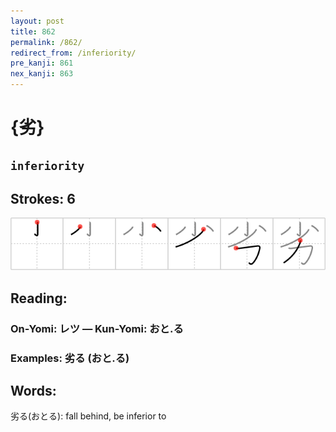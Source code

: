 ```yaml
---
layout: post
title: 862
permalink: /862/
redirect_from: /inferiority/
pre_kanji: 861
nex_kanji: 863
---
```


# {劣}

## `inferiority`

## Strokes: 6

<div class="stroke"><img src="../images/E58AA3.png" /></div>

## Reading:

### On-Yomi: レツ &mdash; Kun-Yomi: おと.る

### Examples: 劣る (おと.る)

## Words:

劣る(おとる): fall behind, be inferior to

